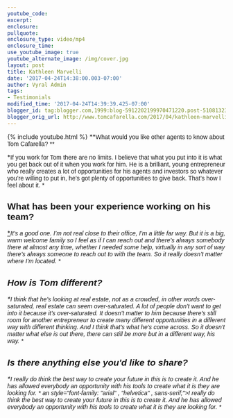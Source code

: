 ```yaml
---
youtube_code: 
excerpt:
enclosure:
pullquote:
enclosure_type: video/mp4
enclosure_time:
use_youtube_image: true
youtube_alternate_image: /img/cover.jpg
layout: post
title: Kathleen Marvelli
date: '2017-04-24T14:38:00.003-07:00'
author: Vyral Admin
tags:
- Testimonials
modified_time: '2017-04-24T14:39:39.425-07:00'
blogger_id: tag:blogger.com,1999:blog-5912202199970471220.post-5108132307391682101
blogger_orig_url: http://www.tomcafarella.com/2017/04/kathleen-marvelli.html
---
```

{% include youtube.html %}
**<span style="font-size: normal;"><span style="font-family: &quot;arial&quot; , &quot;helvetica&quot; , sans-serif;">What would you like other agents to know about Tom Cafarella? ** 

*<span style="font-size: normal;"><span style="font-family: &quot;arial&quot; , &quot;helvetica&quot; , sans-serif;">If you work for Tom there are no limits. I believe that what you put into it is what you get back out of it when you work for him. He is a brilliant, young entrepreneur who really creates a lot of opportunities for his agents and investors so whatever you’re willing to put in, he’s got plenty of opportunities to give back. That’s how I feel about it. * 

## <span style="font-size: normal;"><span style="font-family: &quot;arial&quot; , &quot;helvetica&quot; , sans-serif;">What has been your experience working on his team? 

[*](http://u.realgeeks.media/cameronrealestategroup/Kathleen_Marvelli.jpg)<i><span style="font-size: normal;"><span style="font-family: &quot;arial&quot; , &quot;helvetica&quot; , sans-serif;">It’s a good one. I’m not real close to their office, I’m a little far way. But it is a big, warm welcome family so I feel as if I can reach out and there’s always somebody there at almost any time, whether I needed some help, virtually in any sort of way there’s always someone to reach out to with the team.  So it really doesn’t matter where I’m located. * 

## <span style="font-size: normal;"><span style="font-family: &quot;arial&quot; , &quot;helvetica&quot; , sans-serif;">How is Tom different? 

*<span style="font-size: normal;"><span style="font-family: &quot;arial&quot; , &quot;helvetica&quot; , sans-serif;">I think that he’s looking at real estate, not as a crowded, in other words over-saturated, real estate can seem over-saturated. A lot of people don’t want to get into it because it’s over-saturated. It doesn’t matter to him because there’s still room for another entrepreneur to create many different opportunities in a different way with different thinking. And I think that’s what he’s come across. So it doesn’t matter what else is out there, there can still be more but in a different way, his way. * 

## <span style="font-size: normal;"><span style="font-family: &quot;arial&quot; , &quot;helvetica&quot; , sans-serif;">Is there anything else you'd like to share? 

*<span style="font-size: normal;"><span style="font-family: &quot;arial&quot; , &quot;helvetica&quot; , sans-serif;">I really do think the best way to create your future in this is to create it.  And he has allowed everybody an opportunity with his tools to create what it is they are looking for. * an style="font-family: &quot;arial&quot; , &quot;helvetica&quot; , sans-serif;">I really do think the best way to create your future in this is to create it.  And he has allowed everybody an opportunity with his tools to create what it is they are looking for. * 